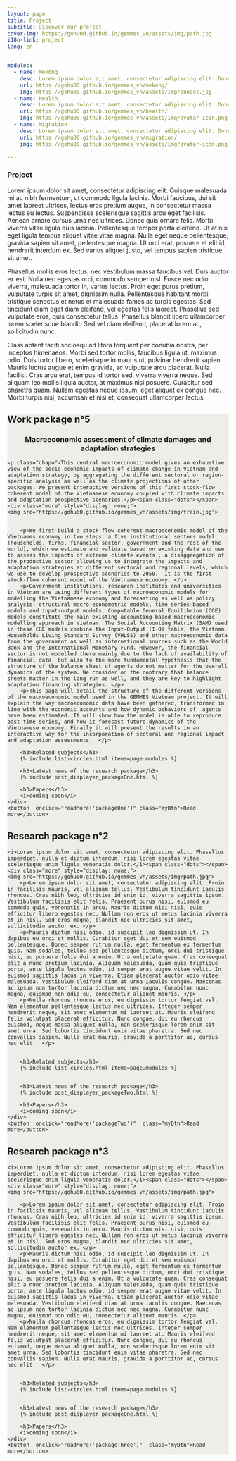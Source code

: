 ```yaml
---
layout: page
title: Project
subtitle: Discover our project
cover-img: https://gohu00.github.io/gemmes_vn/assets/img/path.jpg
i18n-link: project
lang: en


modules:
  - name: Mekong
    desc: Lorem ipsum dolor sit amet, consectetur adipiscing elit. Donec sed sapien dignissim, consectetur tellus ultrices, ultricies orci.
    url: https://gohu00.github.io/gemmes_vn/mekong/
    img: https://gohu00.github.io/gemmes_vn/assets/img/sunset.jpg
  - name: Health
    desc: Lorem ipsum dolor sit amet, consectetur adipiscing elit. Donec sed sapien dignissim, consectetur tellus ultrices, ultricies orci.
    url: https://gohu00.github.io/gemmes_vn/health/
    img: https://gohu00.github.io/gemmes_vn/assets/img/avatar-icon.png
  - name: Migration
    desc: Lorem ipsum dolor sit amet, consectetur adipiscing elit. Donec sed sapien dignissim, consectetur tellus ultrices, ultricies orci.
    url: https://gohu00.github.io/gemmes_vn/migration/
    img: https://gohu00.github.io/gemmes_vn/assets/img/avatar-icon.png

---
```



<style>
#more {display: none;}

.myBtn {
  #background-color: #da291c;
  background-color: #FFFFFF;
  border: none;
  color: white;
  padding: 5px 3px;
  text-align: center;
  text-decoration: none;
  display: inline-block;
  font-size: 16px;
  margin: 4px 2px;
  cursor: pointer;
}


.card {
background-color: #edede9;
}

.chapo {
	text-align: justify;
	text-justify: inter-word;
	font-style: italic;
}

.wptitle {
	text-align: center;

}
</style>

### Project


Lorem ipsum dolor sit amet, consectetur adipiscing elit. Quisque malesuada mi ac nibh fermentum, ut commodo ligula lacinia. Morbi faucibus, dui sit amet laoreet ultrices, lectus eros pretium augue, in consectetur massa lectus eu lectus. Suspendisse scelerisque sagittis arcu eget facilisis. Aenean ornare cursus urna nec ultrices. Donec quis ornare felis. Morbi viverra vitae ligula quis lacinia. Pellentesque tempor porta eleifend. Ut at nisl eget ligula tempus aliquet vitae vitae magna. Nulla eget neque pellentesque, gravida sapien sit amet, pellentesque magna. Ut orci erat, posuere et elit id, hendrerit interdum ex. Sed varius aliquet justo, vel tempus sapien tristique sit amet.

Phasellus mollis eros lectus, nec vestibulum massa faucibus vel. Duis auctor ex est. Nulla nec egestas orci, commodo semper nisl. Fusce nec odio viverra, malesuada tortor in, varius lectus. Proin eget purus pretium, vulputate turpis sit amet, dignissim nulla. Pellentesque habitant morbi tristique senectus et netus et malesuada fames ac turpis egestas. Sed tincidunt diam eget diam eleifend, vel egestas felis laoreet. Phasellus sed vulputate eros, quis consectetur tellus. Phasellus blandit libero ullamcorper lorem scelerisque blandit. Sed vel diam eleifend, placerat lorem ac, sollicitudin nunc.

Class aptent taciti sociosqu ad litora torquent per conubia nostra, per inceptos himenaeos. Morbi sed tortor mollis, faucibus ligula ut, maximus odio. Duis tortor libero, scelerisque in mauris ut, pulvinar hendrerit sapien. Mauris luctus augue et enim gravida, ac vulputate arcu placerat. Nulla facilisi. Cras arcu erat, tempus id tortor sed, viverra viverra neque. Sed aliquam leo mollis ligula auctor, at maximus nisi posuere. Curabitur sed pharetra quam. Nullam egestas neque ipsum, eget aliquet ex congue nec. Morbi turpis nisl, accumsan et nisi et, consequat ullamcorper lectus. 




<!-- Passer chaque package en include -->
<div id="package1" class="card" data-package="packageOne">
	<h2>Work package n°5 </h2>
	<h3 class="wptitle">Macroeconomic assessment of climate damages and adaptation strategies</h3>

	<p class="chapo">This central macroeconomic model gives an exhaustive view of the socio-economic impacts of climate change in Vietnam and adaptation strategy, by aggregating the different sectoral or region-specific analysis as well as the climate projections of other packages. We present interactive versions of this first stock-flow coherent model of the Vietnamese economy coupled with climate impacts and adaptation prospective scenarios.</p><span class="dots"></span>
	<div class="more" style="display: none;">
	<img src="https://gohu00.github.io/gemmes_vn/assets/img/train.jpg">


		<p>We first build a stock-flow coherent macroeconomic model of the Vietnames economy in two steps: a five institutional sectors model (households, firms, financial sector, government and the rest of the world), which we estimate and validate based on existing data and use to assess the impacts of extreme climate events ; a disaggregation of the productive sector allowing us to integrate the impacts and adaptation strategies at different sectoral and regional levels, which we use to develop prospective scenarios to 2050.  It is the first stock-flow coherent model of the Vietnamese economy. </p>
		<p>Government institutions, research institutes and universities in Vietnam are using different types of macroeconomic models for modelling the Vietnamese economy and forecasting as well as policy analysis: structural macro-econometric models, time series-based models and input-output models. Computable General Equilibrium (CGE) models constitute the main existing accounting-based macroeconomic modelling approach in Vietnam. The Social Accounting Matrix (SAM) used in these CGE models combine the Input-Output (I-O) table, the Vietnam Households Living Standard Survey (VHLSS) and other macroeconomic data from the government as well as international sources such as the World Bank and the International Monetary Fund. However, the financial sector is not modelled there mainly due to the lack of availability of financial data, but also to the more fundamental hypothesis that the structure of the balance sheet of agents do not matter for the overall dynamics of the system. We consider on the contrary that balance sheets matter in the long run as well, and they are key to highlight adaptation financing strategies. </p>
		<p>This page will detail the structure of the different versions of the macroeconomic model used in the GEMMES Vietnam project. It will explain the way macroeconomic data have been gathered, transformed in line with the economic accounts and how dynamic behaviors of  agents have been estimated. It will show how the model is able to reproduce past time series, and how it forecast future dynamics of the Vietnamese economy. Finally it will present the results in an interactive way for the incorporation of sectoral and regional impact and adaptation assessments.  </p>		
		
		<h3>Related subjects</h3>
		{% include list-circles.html items=page.modules %} 
		
		<h3>Latest news of the research package</h3>
		{% include post_displayer_packageOne.html %}
	
		<h3>Papers</h3>
		<i>coming soon</i>
	</div>
	<button  onclick="readMore('packageOne')" class="myBtn">Read more</button>  





<div id="package2" class="card" data-package="packageTwo">
	<h2>Research package n°2</h2>

	<i>Lorem ipsum dolor sit amet, consectetur adipiscing elit. Phasellus imperdiet, nulla et dictum interdum, nisi lorem egestas vitae scelerisque enim ligula venenatis dolor.</i><span class="dots"></span>
	<div class="more" style="display: none;">
	<img src="https://gohu00.github.io/gemmes_vn/assets/img/path.jpg">
		<p>Lorem ipsum dolor sit amet, consectetur adipiscing elit. Proin in facilisis mauris, vel aliquam tellus. Vestibulum tincidunt iaculis rhoncus. Cras nibh leo, ultricies id enim id, viverra sagittis ipsum. Vestibulum facilisis elit felis. Praesent purus nisi, euismod eu commodo quis, venenatis in arcu. Mauris dictum nisi nisi, quis efficitur libero egestas nec. Nullam non eros ut metus lacinia viverra et in nisl. Sed eros magna, blandit nec ultricies sit amet, sollicitudin auctor ex. </p>
		<p>Mauris dictum nisi odio, id suscipit leo dignissim ut. In dapibus eu orci et mollis. Curabitur eget dui et sem euismod pellentesque. Donec semper rutrum nulla, eget fermentum ex fermentum quis. Nam sodales, tellus sed pellentesque dictum, orci dui tristique nisi, eu posuere felis dui a enim. Ut a vulputate quam. Cras consequat elit a nunc pretium lacinia. Aliquam malesuada, quam quis tristique porta, ante ligula luctus odio, id semper erat augue vitae velit. In euismod sagittis lacus in viverra. Etiam placerat auctor odio vitae malesuada. Vestibulum eleifend diam at urna iaculis congue. Maecenas ac ipsum non tortor lacinia dictum nec nec magna. Curabitur nunc magna, euismod non odio eu, consectetur aliquet mauris. </p>
		<p>Nulla rhoncus rhoncus eros, eu dignissim tortor feugiat vel. Nam elementum pellentesque lectus nec ultrices. Integer semper hendrerit neque, sit amet elementum mi laoreet at. Mauris eleifend felis volutpat placerat efficitur. Nunc congue, dui eu rhoncus euismod, neque massa aliquet nulla, non scelerisque lorem enim sit amet urna. Sed lobortis tincidunt enim vitae pharetra. Sed nec convallis sapien. Nulla erat mauris, gravida a porttitor ac, cursus nec elit.  </p>		

		
		<h3>Related subjects</h3>
		{% include list-circles.html items=page.modules %} 


		<h3>Latest news of the research package</h3>
		{% include post_displayer_packageTwo.html %}
	
		<h3>Papers</h3>
		<i>coming soon</i>
	</div>	
	<button  onclick="readMore('packageTwo')"  class="myBtn">Read more</button>  





<div id="package3" class="card" data-package="packageThree">
	<h2>Research package n°3</h2>

	<i>Lorem ipsum dolor sit amet, consectetur adipiscing elit. Phasellus imperdiet, nulla et dictum interdum, nisi lorem egestas vitae scelerisque enim ligula venenatis dolor.</i><span class="dots"></span>
	<div class="more" style="display: none;">
	<img src="https://gohu00.github.io/gemmes_vn/assets/img/path.jpg">
		
		<p>Lorem ipsum dolor sit amet, consectetur adipiscing elit. Proin in facilisis mauris, vel aliquam tellus. Vestibulum tincidunt iaculis rhoncus. Cras nibh leo, ultricies id enim id, viverra sagittis ipsum. Vestibulum facilisis elit felis. Praesent purus nisi, euismod eu commodo quis, venenatis in arcu. Mauris dictum nisi nisi, quis efficitur libero egestas nec. Nullam non eros ut metus lacinia viverra et in nisl. Sed eros magna, blandit nec ultricies sit amet, sollicitudin auctor ex. </p>
		<p>Mauris dictum nisi odio, id suscipit leo dignissim ut. In dapibus eu orci et mollis. Curabitur eget dui et sem euismod pellentesque. Donec semper rutrum nulla, eget fermentum ex fermentum quis. Nam sodales, tellus sed pellentesque dictum, orci dui tristique nisi, eu posuere felis dui a enim. Ut a vulputate quam. Cras consequat elit a nunc pretium lacinia. Aliquam malesuada, quam quis tristique porta, ante ligula luctus odio, id semper erat augue vitae velit. In euismod sagittis lacus in viverra. Etiam placerat auctor odio vitae malesuada. Vestibulum eleifend diam at urna iaculis congue. Maecenas ac ipsum non tortor lacinia dictum nec nec magna. Curabitur nunc magna, euismod non odio eu, consectetur aliquet mauris. </p>
		<p>Nulla rhoncus rhoncus eros, eu dignissim tortor feugiat vel. Nam elementum pellentesque lectus nec ultrices. Integer semper hendrerit neque, sit amet elementum mi laoreet at. Mauris eleifend felis volutpat placerat efficitur. Nunc congue, dui eu rhoncus euismod, neque massa aliquet nulla, non scelerisque lorem enim sit amet urna. Sed lobortis tincidunt enim vitae pharetra. Sed nec convallis sapien. Nulla erat mauris, gravida a porttitor ac, cursus nec elit.  </p>		

		
		<h3>Related subjects</h3>
		{% include list-circles.html items=page.modules %} 


		<h3>Latest news of the research package</h3>
		{% include post_displayer_packageOne.html %}
	
		<h3>Papers</h3>
		<i>coming soon</i>
	</div>
	<button  onclick="readMore('packageThree')"  class="myBtn">Read more</button>  




<script>
function readMore(package) {
    let dots = document.querySelector(`.card[data-package="${package}"] .dots`);
    let moreText = document.querySelector(`.card[data-package="${package}"] .more`); 
    let btnText = document.querySelector(`.card[data-package="${package}"] .myBtn`);

    if (dots.style.display === "none") {
        dots.style.display = "inline-block";
        btnText.textContent = "Read more";
        moreText.style.display = "none";
    } else {
        dots.style.display = "none";
        btnText.textContent = "Read less"; 
        moreText.style.display = "inline-block";
    }
}
</script>